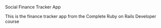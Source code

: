 Social Finance Tracker App

This is the finance tracker app from the Complete Ruby on Rails Developer course